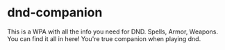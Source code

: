 # dnd-companion
This is a WPA with all the info you need for DND. Spells, Armor, Weapons. You can find it all in here! You're true companion when playing dnd.
